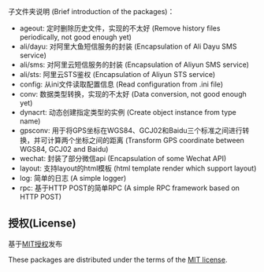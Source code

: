 子文件夹说明 (Brief introduction of the packages)：

* ageout: 定时删除历史文件，实现的不太好 (Remove history files periodically, not good enough yet)
* ali/dayu: 对阿里大鱼短信服务的封装 (Encapsulation of Ali Dayu SMS service)
* ali/sms: 对阿里云短信服务的封装 (Encapsulation of Aliyun SMS service)
* ali/sts: 阿里云STS鉴权 (Encapsulation of Aliyun STS service)
* config: 从ini文件读取配置信息 (Read configuration from .ini file)
* conv: 数据类型转换，实现的不太好 (Data conversion, not good enough yet)
* dynacrt: 动态创建指定类型的实例 (Create object instance from type name)
* gpsconv: 用于将GPS坐标在WGS84、GCJ02和Baidu三个标准之间进行转换，并可计算两个坐标之间的距离 (Transform GPS coordinate between WGS84, GCJ02 and Baidu)
* wechat: 封装了部分微信api (Encapsulation of some Wechat API)
* layout: 支持layout的html模板 (html template render which support layout)
* log: 简单的日志 (A simple logger)
* rpc: 基于HTTP POST的简单RPC (A simple RPC framework based on HTTP POST)

## 授权(License)

基于[MIT授权](http://opensource.org/licenses/mit-license.html)发布

These packages are distributed under the terms of the [MIT license](http://opensource.org/licenses/mit-license.html).
